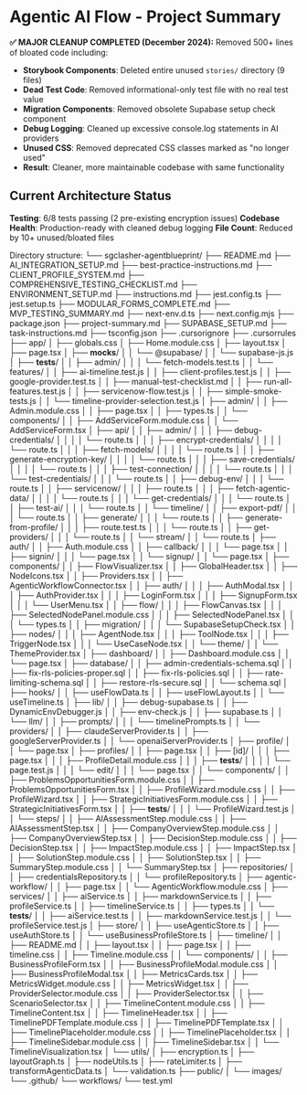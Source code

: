 # Agentic AI Flow - Project Summary

**✅ MAJOR CLEANUP COMPLETED (December 2024):** Removed 500+ lines of bloated code including:
- **Storybook Components**: Deleted entire unused `stories/` directory (9 files)
- **Dead Test Code**: Removed informational-only test file with no real test value
- **Migration Components**: Removed obsolete Supabase setup check component
- **Debug Logging**: Cleaned up excessive console.log statements in AI providers
- **Unused CSS**: Removed deprecated CSS classes marked as "no longer used"
- **Result**: Cleaner, more maintainable codebase with same functionality

## Current Architecture Status
**Testing**: 6/8 tests passing (2 pre-existing encryption issues)
**Codebase Health**: Production-ready with cleaned debug logging
**File Count**: Reduced by 10+ unused/bloated files

Directory structure:
└── sgclasher-agentblueprint/
    ├── README.md
    ├── AI_INTEGRATION_SETUP.md
    ├── best-practice-instructions.md
    ├── CLIENT_PROFILE_SYSTEM.md
    ├── COMPREHENSIVE_TESTING_CHECKLIST.md
    ├── ENVIRONMENT_SETUP.md
    ├── instructions.md
    ├── jest.config.ts
    ├── jest.setup.ts
    ├── MODULAR_FORMS_COMPLETE.md
    ├── MVP_TESTING_SUMMARY.md
    ├── next-env.d.ts
    ├── next.config.mjs
    ├── package.json
    ├── project-summary.md
    ├── SUPABASE_SETUP.md
    ├── task-instructions.md
    ├── tsconfig.json
    ├── .cursorignore
    ├── .cursorrules
    ├── app/
    │   ├── globals.css
    │   ├── Home.module.css
    │   ├── layout.tsx
    │   ├── page.tsx
    │   ├── __mocks__/
    │   │   └── @supabase/
    │   │       └── supabase-js.js
    │   ├── __tests__/
    │   │   ├── admin/
    │   │   │   └── fetch-models.test.ts
    │   │   └── features/
    │   │       ├── ai-timeline.test.js
    │   │       ├── client-profiles.test.js
    │   │       ├── google-provider.test.ts
    │   │       ├── manual-test-checklist.md
    │   │       ├── run-all-features.test.js
    │   │       ├── servicenow-flow.test.js
    │   │       ├── simple-smoke-tests.js
    │   │       └── timeline-provider-selection.test.js
    │   ├── admin/
    │   │   ├── Admin.module.css
    │   │   ├── page.tsx
    │   │   ├── types.ts
    │   │   └── components/
    │   │       ├── AddServiceForm.module.css
    │   │       └── AddServiceForm.tsx
    │   ├── api/
    │   │   ├── admin/
    │   │   │   ├── debug-credentials/
    │   │   │   │   └── route.ts
    │   │   │   ├── encrypt-credentials/
    │   │   │   │   └── route.ts
    │   │   │   ├── fetch-models/
    │   │   │   │   └── route.ts
    │   │   │   ├── generate-encryption-key/
    │   │   │   │   └── route.ts
    │   │   │   ├── save-credentials/
    │   │   │   │   └── route.ts
    │   │   │   ├── test-connection/
    │   │   │   │   └── route.ts
    │   │   │   └── test-credentials/
    │   │   │       └── route.ts
    │   │   ├── debug-env/
    │   │   │   └── route.ts
    │   │   ├── servicenow/
    │   │   │   ├── route.ts
    │   │   │   ├── fetch-agentic-data/
    │   │   │   │   └── route.ts
    │   │   │   └── get-credentials/
    │   │   │       └── route.ts
    │   │   ├── test-ai/
    │   │   │   └── route.ts
    │   │   └── timeline/
    │   │       ├── export-pdf/
    │   │       │   └── route.ts
    │   │       ├── generate/
    │   │       │   └── route.ts
    │   │       ├── generate-from-profile/
    │   │       │   ├── route.test.ts
    │   │       │   └── route.ts
    │   │       ├── get-providers/
    │   │       │   └── route.ts
    │   │       └── stream/
    │   │           └── route.ts
    │   ├── auth/
    │   │   ├── Auth.module.css
    │   │   ├── callback/
    │   │   │   └── page.tsx
    │   │   ├── signin/
    │   │   │   └── page.tsx
    │   │   └── signup/
    │   │       └── page.tsx
    │   ├── components/
    │   │   ├── FlowVisualizer.tsx
    │   │   ├── GlobalHeader.tsx
    │   │   ├── NodeIcons.tsx
    │   │   ├── Providers.tsx
    │   │   ├── AgenticWorkflowConnector.tsx
    │   │   ├── auth/
    │   │   │   ├── AuthModal.tsx
    │   │   │   ├── AuthProvider.tsx
    │   │   │   ├── LoginForm.tsx
    │   │   │   ├── SignupForm.tsx
    │   │   │   └── UserMenu.tsx
    │   │   ├── flow/
    │   │   │   ├── FlowCanvas.tsx
    │   │   │   ├── SelectedNodePanel.module.css
    │   │   │   ├── SelectedNodePanel.tsx
    │   │   │   └── types.ts
    │   │   ├── migration/
    │   │   │   └── SupabaseSetupCheck.tsx
    │   │   ├── nodes/
    │   │   │   ├── AgentNode.tsx
    │   │   │   ├── ToolNode.tsx
    │   │   │   ├── TriggerNode.tsx
    │   │   │   └── UseCaseNode.tsx
    │   │   └── theme/
    │   │       └── ThemeProvider.tsx
    │   ├── dashboard/
    │   │   ├── Dashboard.module.css
    │   │   └── page.tsx
    │   ├── database/
    │   │   ├── admin-credentials-schema.sql
    │   │   ├── fix-rls-policies-proper.sql
    │   │   ├── fix-rls-policies.sql
    │   │   ├── rate-limiting-schema.sql
    │   │   ├── restore-rls-secure.sql
    │   │   └── schema.sql
    │   ├── hooks/
    │   │   ├── useFlowData.ts
    │   │   ├── useFlowLayout.ts
    │   │   └── useTimeline.ts
    │   ├── lib/
    │   │   ├── debug-supabase.ts
    │   │   ├── DynamicEnvDebugger.js
    │   │   ├── env-check.js
    │   │   ├── supabase.ts
    │   │   └── llm/
    │   │       ├── prompts/
    │   │       │   └── timelinePrompts.ts
    │   │       └── providers/
    │   │           ├── claudeServerProvider.ts
    │   │           ├── googleServerProvider.ts
    │   │           └── openaiServerProvider.ts
    │   ├── profile/
    │   │   └── page.tsx
    │   ├── profiles/
    │   │   ├── page.tsx
    │   │   ├── [id]/
    │   │   │   ├── page.tsx
    │   │   │   ├── ProfileDetail.module.css
    │   │   │   ├── __tests__/
    │   │   │   │   └── page.test.js
    │   │   │   └── edit/
    │   │   │       └── page.tsx
    │   │   └── components/
    │   │       ├── ProblemsOpportunitiesForm.module.css
    │   │       ├── ProblemsOpportunitiesForm.tsx
    │   │       ├── ProfileWizard.module.css
    │   │       ├── ProfileWizard.tsx
    │   │       ├── StrategicInitiativesForm.module.css
    │   │       ├── StrategicInitiativesForm.tsx
    │   │       ├── __tests__/
    │   │       │   └── ProfileWizard.test.js
    │   │       └── steps/
    │   │           ├── AIAssessmentStep.module.css
    │   │           ├── AIAssessmentStep.tsx
    │   │           ├── CompanyOverviewStep.module.css
    │   │           ├── CompanyOverviewStep.tsx
    │   │           ├── DecisionStep.module.css
    │   │           ├── DecisionStep.tsx
    │   │           ├── ImpactStep.module.css
    │   │           ├── ImpactStep.tsx
    │   │           ├── SolutionStep.module.css
    │   │           ├── SolutionStep.tsx
    │   │           ├── SummaryStep.module.css
    │   │           └── SummaryStep.tsx
    │   ├── repositories/
    │   │   ├── credentialsRepository.ts
    │   │   └── profileRepository.ts
    │   ├── agentic-workflow/
    │   │   ├── page.tsx
    │   │   └── AgenticWorkflow.module.css
    │   ├── services/
    │   │   ├── aiService.ts
    │   │   ├── markdownService.ts
    │   │   ├── profileService.ts
    │   │   ├── timelineService.ts
    │   │   ├── types.ts
    │   │   └── __tests__/
    │   │       ├── aiService.test.ts
    │   │       ├── markdownService.test.js
    │   │       └── profileService.test.js
    │   ├── store/
    │   │   ├── useAgenticStore.ts
    │   │   ├── useAuthStore.ts
    │   │   └── useBusinessProfileStore.ts
    │   ├── timeline/
    │   │   ├── README.md
    │   │   ├── layout.tsx
    │   │   ├── page.tsx
    │   │   ├── timeline.css
    │   │   ├── Timeline.module.css
    │   │   └── components/
    │   │       ├── BusinessProfileForm.tsx
    │   │       ├── BusinessProfileModal.module.css
    │   │       ├── BusinessProfileModal.tsx
    │   │       ├── MetricsCards.tsx
    │   │       ├── MetricsWidget.module.css
    │   │       ├── MetricsWidget.tsx
    │   │       ├── ProviderSelector.module.css
    │   │       ├── ProviderSelector.tsx
    │   │       ├── ScenarioSelector.tsx
    │   │       ├── TimelineContent.module.css
    │   │       ├── TimelineContent.tsx
    │   │       ├── TimelineHeader.tsx
    │   │       ├── TimelinePDFTemplate.module.css
    │   │       ├── TimelinePDFTemplate.tsx
    │   │       ├── TimelinePlaceholder.module.css
    │   │       ├── TimelinePlaceholder.tsx
    │   │       ├── TimelineSidebar.module.css
    │   │       ├── TimelineSidebar.tsx
    │   │       └── TimelineVisualization.tsx
    │   └── utils/
    │       ├── encryption.ts
    │       ├── layoutGraph.ts
    │       ├── nodeUtils.ts
    │       ├── rateLimiter.ts
    │       ├── transformAgenticData.ts
    │       └── validation.ts
    ├── public/
    │   └── images/
    └── .github/
        └── workflows/
            └── test.yml

